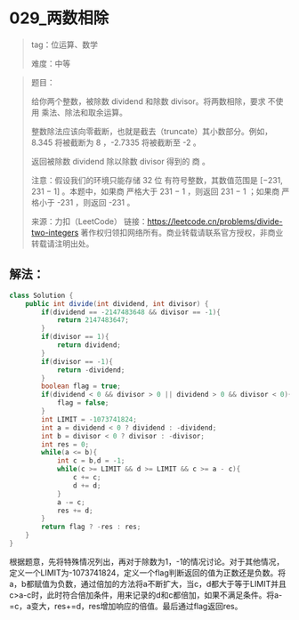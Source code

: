 # 029_两数相除

> tag：位运算、数学
>
> 难度：中等

> 题目：
>
> 给你两个整数，被除数 dividend 和除数 divisor。将两数相除，要求 不使用 乘法、除法和取余运算。
>
> 整数除法应该向零截断，也就是截去（truncate）其小数部分。例如，8.345 将被截断为 8 ，-2.7335 将被截断至 -2 。
>
> 返回被除数 dividend 除以除数 divisor 得到的 商 。
>
> 注意：假设我们的环境只能存储 32 位 有符号整数，其数值范围是 [−231,  231 − 1] 。本题中，如果商 严格大于 231 − 1 ，则返回 231 − 1 ；如果商 严格小于 -231 ，则返回 -231 。
>
> 来源：力扣（LeetCode）
> 链接：https://leetcode.cn/problems/divide-two-integers
> 著作权归领扣网络所有。商业转载请联系官方授权，非商业转载请注明出处。

## 解法：

```java
class Solution {
    public int divide(int dividend, int divisor) {
        if(dividend == -2147483648 && divisor == -1){
            return 2147483647;
        }
        if(divisor == 1){
            return dividend;
        }
        if(divisor == -1){
            return -dividend;
        }
        boolean flag = true;
        if(dividend < 0 && divisor > 0 || dividend > 0 && divisor < 0){
            flag = false;
        }
        int LIMIT = -1073741824;
        int a = dividend < 0 ? dividend : -dividend;
        int b = divisor < 0 ? divisor : -divisor;
        int res = 0;
        while(a <= b){
            int c = b,d = -1;
            while(c >= LIMIT && d >= LIMIT && c >= a - c){
                c += c;
                d += d;
            }
            a -= c;
            res += d;
        }
        return flag ? -res : res;
    }
}
```

根据题意，先将特殊情况列出，再对于除数为1，-1的情况讨论。对于其他情况，定义一个LIMIT为-1073741824，定义一个flag判断返回的值为正数还是负数。将a，b都赋值为负数，通过倍加的方法将a不断扩大，当c，d都大于等于LIMIT并且c>a-c时，此时符合倍加条件，用来记录的d和c都倍加，如果不满足条件。将a-=c，a变大，res+=d，res增加响应的倍值。最后通过flag返回res。